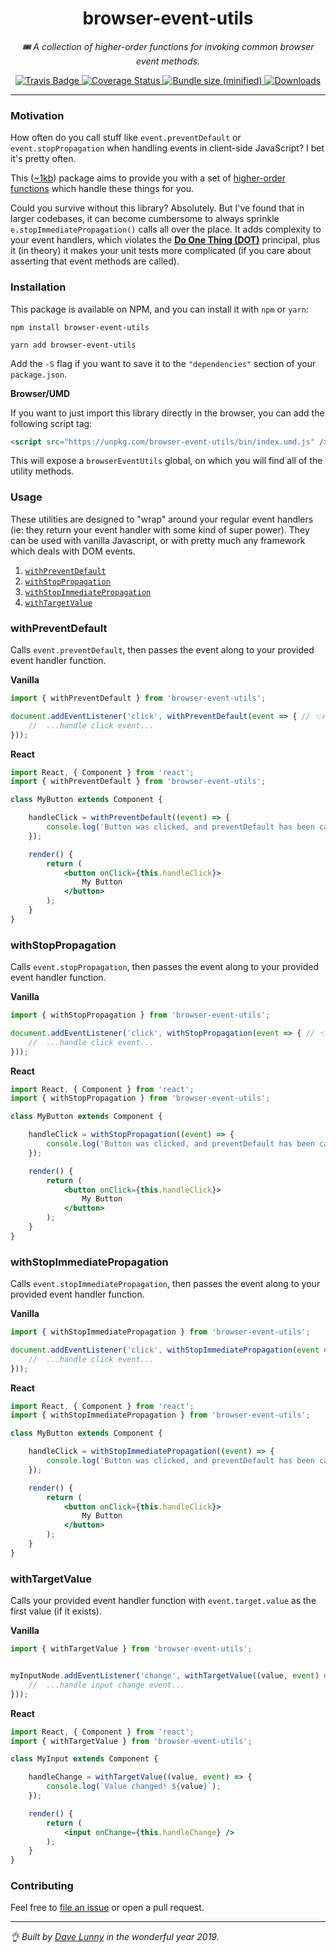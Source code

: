 <div align="center" margin="0 auto 20px">
    <h1>browser-event-utils</h1>
    <p style="font-style: italic;">🎟 A collection of higher-order functions for invoking common browser event methods.</p>
    <div>
        <a href='https://travis-ci.org/himynameisdave/browser-event-utils'>
            <img src="https://api.travis-ci.org/himynameisdave/browser-event-utils.svg?branch=master" alt="Travis Badge" />
        </a>
        <a href='https://coveralls.io/github/himynameisdave/browser-event-utils?branch=master'>
            <img src='https://coveralls.io/repos/github/himynameisdave/browser-event-utils/badge.svg?branch=master' alt='Coverage Status' />
        </a>
        <a href="https://bundlephobia.com/result?p=browser-event-utils">
            <img src="https://img.shields.io/bundlephobia/min/browser-event-utils.svg" alt="Bundle size (minified)" />
        </a>
        <a href="https://www.npmjs.com/package/browser-event-utils">
            <img src="https://img.shields.io/npm/dt/browser-event-utils.svg" alt="Downloads">
        </a>
    </div>
</div>

---

### Motivation

How often do you call stuff like `event.preventDefault` or `event.stopPropagation` when handling events in client-side JavaScript? I bet it's pretty often.

This ([~1kb](https://bundlephobia.com/result?p=browser-event-utils)) package aims to provide you with a set of [higher-order functions](https://eloquentjavascript.net/05_higher_order.html) which handle these things for you.

Could you survive without this library? Absolutely. But I've found that in larger codebases, it can become cumbersome to always sprinkle `e.stopImmediatePropagation()` calls all over the place. It adds complexity to your event handlers, which violates the [**Do One Thing (DOT)**](https://www.oreilly.com/library/view/programming-javascript-applications/9781491950289/ch02.html) principal, plus it (in theory) it makes your unit tests more complicated (if you care about asserting that event methods are called).


### Installation

This package is available on NPM, and you can install it with `npm` or `yarn`:

```
npm install browser-event-utils

yarn add browser-event-utils
```

Add the `-S` flag if you want to save it to the `"dependencies"` section of your `package.json`.

**Browser/UMD**

If you want to just import this library directly in the browser, you can add the following script tag:

```html
<script src="https://unpkg.com/browser-event-utils/bin/index.umd.js" />

```

This will expose a `browserEventUtils` global, on which you will find all of the utility methods.

### Usage

These utilities are designed to "wrap" around your regular event handlers (ie: they return your event handler with some kind of super power). They can be used with vanilla Javascript, or with pretty much any framework which deals with DOM events.

1. [`withPreventDefault`](#withPreventDefault)
1. [`withStopPropagation`](#withStopPropagation)
1. [`withStopImmediatePropagation`](#withStopImmediatePropagation)
1. [`withTargetValue`](#withTargetValue)

### withPreventDefault

Calls `event.preventDefault`, then passes the event along to your provided event handler function.

**Vanilla**

```js
import { withPreventDefault } from 'browser-event-utils';

document.addEventListener('click', withPreventDefault(event => { // 👈 Note that you still get the event object if you need it
    //  ...handle click event...
}));
```

**React**

```jsx
import React, { Component } from 'react';
import { withPreventDefault } from 'browser-event-utils';

class MyButton extends Component {

    handleClick = withPreventDefault((event) => {
        console.log('Button was clicked, and preventDefault has been called!');
    });

    render() {
        return (
            <button onClick={this.handleClick}>
                My Button
            </button>
        );
    }
}
```
### withStopPropagation

Calls `event.stopPropagation`, then passes the event along to your provided event handler function.

**Vanilla**

```js
import { withStopPropagation } from 'browser-event-utils';

document.addEventListener('click', withStopPropagation(event => { // 👈 Note that you still get the event object if you need it
    //  ...handle click event...
}));
```

**React**

```jsx
import React, { Component } from 'react';
import { withStopPropagation } from 'browser-event-utils';

class MyButton extends Component {

    handleClick = withStopPropagation((event) => {
        console.log('Button was clicked, and preventDefault has been called!');
    });

    render() {
        return (
            <button onClick={this.handleClick}>
                My Button
            </button>
        );
    }
}
```

### withStopImmediatePropagation

Calls `event.stopImmediatePropagation`, then passes the event along to your provided event handler function.

**Vanilla**

```js
import { withStopImmediatePropagation } from 'browser-event-utils';

document.addEventListener('click', withStopImmediatePropagation(event => { // 👈 Note that you still get the event object if you need it
    //  ...handle click event...
}));
```

**React**

```jsx
import React, { Component } from 'react';
import { withStopImmediatePropagation } from 'browser-event-utils';

class MyButton extends Component {

    handleClick = withStopImmediatePropagation((event) => {
        console.log('Button was clicked, and preventDefault has been called!');
    });

    render() {
        return (
            <button onClick={this.handleClick}>
                My Button
            </button>
        );
    }
}
```

### withTargetValue

Calls your provided event handler function with `event.target.value` as the first value (if it exists).

**Vanilla**

```js
import { withTargetValue } from 'browser-event-utils';


myInputNode.addEventListener('change', withTargetValue((value, event) => { // 👈 Note that you still get the event object if you need it
    //  ...handle input change event...
}));
```

**React**

```jsx
import React, { Component } from 'react';
import { withTargetValue } from 'browser-event-utils';

class MyInput extends Component {

    handleChange = withTargetValue((value, event) => {
        console.log(`Value changed! ${value}`);
    });

    render() {
        return (
            <input onChange={this.handleChange} />
        );
    }
}
```

### Contributing

Feel free to [file an issue](https://github.com/himynameisdave/browser-event-utils/issues/new) or open a pull request.

---

_👌 Built by [Dave Lunny](http://himynameisdave.com) in the wonderful year 2019._
